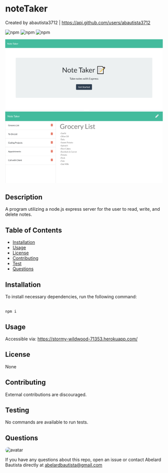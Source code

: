 # noteTaker

Created by abautista3712 | https://api.github.com/users/abautista3712
  
![npm](https://img.shields.io/npm/v/fs) ![npm](https://img.shields.io/npm/v/inquirer) ![npm](https://img.shields.io/npm/v/axios)

![noteTakerScreenshot](./public/assets/images/noteTakerScreenshot.PNG?raw=true "Note Taker Landing")
![noteTakerScreenshot2](./public/assets/images/noteTakerScreenshot2.PNG?raw=true "Note Taker")

## Description

A program utilizing a node.js express server for the user to read, write, and delete notes.

## Table of Contents

- [Installation](#installation)
- [Usage](#usage)
- [License](#license)
- [Contributing](#contributing)
- [Test](#tests)
- [Questions](#questions)

## Installation

To install necessary dependencies, run the following command:

```

npm i

```

## Usage

Accessible via:
https://stormy-wildwood-71353.herokuapp.com/

## License

None

## Contributing

External contributions are discouraged.

## Testing
No commands are available to run tests.

## Questions

<img src="https://avatars1.githubusercontent.com/u/58578177?v=4" alt="avatar" style="border-radius: 16px" width="30" />
    
If you have any questions about this repo, open an issue or contact Abelard Bautista directly at abelardbautista@gmail.com
